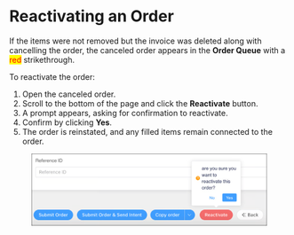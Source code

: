 # Reactivating an Order

If the items were not removed but the invoice was deleted along with cancelling the order, the canceled order appears in the **Order Queue** with a <mark style="color:red;">red</mark> strikethrough.

To reactivate the order:

1. Open the canceled order.
2. Scroll to the bottom of the page and click the **Reactivate** button.
3. A prompt appears, asking for confirmation to reactivate.
4. Confirm by clicking **Yes**.
5. The order is reinstated, and any filled items remain connected to the order.

<figure><img src="../../.gitbook/assets/Reactivate the order.png" alt=""><figcaption></figcaption></figure>
